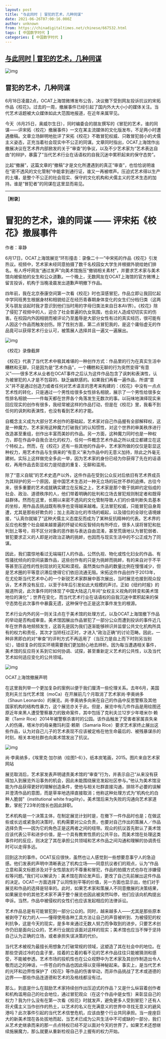 ```yaml
---
layout: post
title: "与此同时 | 冒犯的艺术，几种同谋"
date: 2021-06-26T07:00:16.000Z
author: unknown
from: https://chinadigitaltimes.net/chinese/667532.html
tags: [ 中国数字时代 ]
categories: [ 中国数字时代 ]
---
```

<!--1624690816000-->
[与此同时 | 冒犯的艺术，几种同谋](https://chinadigitaltimes.net/chinese/667532.html)
------

<div>
<p><img src="https://chinadigitaltimes.net/chinese/files/2021/06/post-667532-60d6d0153b270." alt="img" /></p><h2>冒犯的艺术，几种同谋</h2><p>6月18日凌晨2点，OCAT上海馆微博发布公告，决议撤下受到网友投诉抗议的宋拓作品《校花》。过去的一周，撤展事件已经引起了国内外大大小小的媒体关注。当代艺术话题被大众媒体如此大范围地报道，在近年来属罕见。</p><p>今天（6月25日，奥威尔生日），同时编委会的朋友撰写的《冒犯的艺术，谁的同谋——评宋拓〈校花〉撤展事件》一文在某主流媒体的文化版发布，不足两小时遭遇撤稿。文章立场鲜明地批评了宋拓《校花》不敢冒犯权威、只敢冒犯弱小的犬儒主义姿态，正充当着社会现实中不公正的同谋。文章同时指出，OCAT上海馆作出撤展决议在艺术界内部掀发的关于“审查”的争议，以及不少艺术家为“艺术表达自由”的辩护，暴露了“当代艺术行业在话语权的自我沉迷中累积起来的保守态势”。</p><p>比起“撤展”，这篇文章的“撤稿”才是文化所遭遇到的真正“审查”，也恰恰说明谁在“密不透风的文化管制”中能拿到通行证，谁又一再被噤声。压迫式艺术得以生产的土壤，是整个不公正的社会现实、保守的文化机构和犬儒主义的艺术生态的加持。谁是“冒犯者”的同谋在这里显而易见。</p><hr /><p><strong>［附录］</strong></p><h1>冒犯的艺术，谁的同谋 —— 评宋拓《校花》撤展事件</h1><p>作者：辜静</p><p>6月17日，OCAT上海馆展览“环形撞击：录像二十一”中宋拓的作品《校花》引发热议。视频中，艺术家未经同意拍摄了数千名校园女大学生并根据外貌给她们排名。有人呼吁网友“通过发声”向美术馆施压“撤销相关素材”，并要求艺术家与美术馆向被偷拍的女生和公众道歉。一个晚上，无数网友在OCAT上海馆的官方微博上留言投诉，机构于当晚凌晨发出道歉声明撤下作品。</p><p>四年前，我在北京泰康空间第一次看《校花》时也深感冒犯，作品立即让我回忆起中学同班男生根据身材和相貌给正在经历青春期身体变化的女生们分档归类（这两天与朋友谈起时我才意识到他们当时用的字母归类法来自日本AV界）。《校花》除了侵犯了视频中的人，迎合了社会普遍的仇女氛围，也会对人造成切切实实的伤害。在校园内外因相貌而被评论乃至羞辱是大部分女性有过的真实经历，很可能有人因这个作品而触发创伤。除了性别方面，第二点冒犯我的，是这个庸俗虚无的作品竟可以获得艺术行业认可，被策展人选择并且一遍又一遍展出。</p><p><img src="https://chinadigitaltimes.net/chinese/files/2021/06/post-667532-60d6d016c00bb." alt="img" /></p><p><ts>《校花》录像截屏</ts></p><p>《校花》代表了当代艺术中极其难堪的一种创作方式：作品里的行为在真实生活中糟糕和无聊，只是因为是“艺术作品”，一个糟糕和无聊的行为突然变得“有意义”——很多艺术从业者在OCAT事件之后认为这件作品包含了讽刺和表演性，认为被冒犯的人才是不包容的、缺乏幽默感的。如果我们再看一遍作品，所谓“意义”并不是通过创造力或者任何对艺术语言的思考来构建的：《校花》中没有一点点艺术性的转化，只是通过一个男性给很多女性排名相貌，展示了一个男性给很多女性排名相貌——一件每天都在世界各个角落发生无数次的事。以玩味地演绎现实来回应现实的创作有很多，我经常被这样的作品打动，但是在《校花》里，我看不到任何的讽刺和表演性，也没有看到艺术的才能。</p><p>自概念主义成为大部分艺术创作的基础起，艺术家对自己作品握有全部解释权，这是一种魔力，艺术家用这种魔力打破我们的认知惯性，对这个世界的审美秩序进行改造甚至重组，创作出丰富而美妙的作品。另一方面，这种魔力同时也是一种权力，即在作品中自我合法化的权力，任何一件概念艺术作品之所以成立都建立在这个特权上。然而，在《校花》还有一些其他的作品中，艺术家所做的仅仅是彰显这种权力，用艺术作品与生俱来的“有意义”来为作品中的无意义加持，除此之外毫无建树。实际上这样做完全多此一举，因为艺术家的身份已经为你获得了先在的话语权，再用作品去彰显权力是彻底的重复、无聊和滥用。</p><p>除了“意义自赋”的艺术史遗产以外，这件作品在受到公众反对后依旧有艺术界成员为其辩护的另一个原因，是中国艺术生态对一种无立场的玩世不恭的追捧。古往今来，很多重要的艺术成就确实建立在反叛之上，艺术家是那个敢于挑衅约定俗成的社会、政治、道德秩序的人，他们带着明确的批判和立场去冒犯规则制定者和既得益群体。然而在这里，长期以来密不透风的文化管制导致人们的价值判断失去基本的坐标，用作品去挑战既有秩序也变得越来越难。无法冒犯权威，只能冒犯自身周遭，尤其是那些好欺负的；加上去政治化的市场的崛起，以及错位的全球化语境嫁接，“认真你就输了”这种犬儒主义态度反而成为了某种反抗精神的代表。艺术界的反应也和整个社会越来越普遍的怀疑论和反智倾向有所呼应，很多人误将冒犯和批判划上等号，将不区分对象的恶作剧与表达自由混淆，甚至荒唐地认为冒犯弱者、冒犯要求正义的人即是对政治正确的挑衅，也因而与现实生活中的不公正成为了同谋。</p><p>因此，我们震惊地看过无端端打人的作品，公然仇视、物化或性化妇女的作品、有性骚扰倾向的空间装置作品，这些创作有的只是为挑衅而挑衅，有的来自对于不平等甚至压迫性的性别现状的无知和漠视。虽然类似作品的数量比例在慢慢减少，但是艺术圈的平等意识滞后使得它们依旧流通无阻。宋拓这件作品创作于2013年，在尤伦斯当代艺术中心的一个新锐艺术家群展中首次展出，当时展览也接到观众投诉，艺术界没有反应，以至于8年后引发如此大规模的声讨。正如《纽约时报》的报道所说，此次事件同时体现了中国大陆这几年间“女权主义视角的转变和美术馆地位的演化”；世界在变化，而当代艺术行业在话语权的自我沉迷中累积起来的保守态势在此次事件中暴露无遗，这种保守也正是这次事件发生的根源。</p><p>艺术行业内外的另一则关注点在于美术馆的处理方式，以及OCAT上海馆撤下作品的举动是否构成审查。美术馆因展出作品冒犯了一部分公众而遭到投诉的事件近几年在世界各地频频发生，这首先是因为我们逐渐能够辨识并监督公共文化机构所具有的权力和责任，其次才当矫枉过正时，才进入“政治正确”的讨论范畴。因此，一种非黑即白的对“审查”的评判方式不再适用了（当压力是自上而下时则另当别论），错综复杂的现实环境需要我们更加耐心地去辨析。因为每当遭遇相关事件，美术馆的反应将关系到它如何协调、试探，甚至重新定义艺术的公共性，以及当代艺术如何适应变化的公共领域。</p><p><img src="https://chinadigitaltimes.net/chinese/files/2021/06/post-667532-60d6d0189bf00." alt="img" /></p><p><ts>OCAT上海馆撤展声明</ts></p><p>在这里我列举一个更加复杂的案例以便于我们厘清一些伦理关系。去年6月，美国克利夫兰当代艺术馆（moCa）在开展前几个月取消了艺术家尚·李奥纳多（Shaun Leonardo）的展览。尚·李奥纳多向来在自己的作品中反思警察及其他国家机构的结构性暴力，这个展览亦关于此。但是，展览中有几件作品是用绘图还原近年来黑人遭受警察暴力的致命案件，其中包括了克利夫兰12岁少年塔米尔·赖斯（Tamir Rice）2014年被警察杀害时的公园。该作品触发了受害者家属丧失亲人的伤痛，塔米尔的母亲撒玛利亚·赖斯（Samaria Rice）要求艺术家终止展出这些作品，认为对自己儿子的艺术表现不应该被定格在他生命最后的、被残暴谋杀的时刻，相关本地社群也向美术馆发出了抗议。</p><p><img src="https://chinadigitaltimes.net/chinese/files/2021/06/post-667532-60d6d01a743f7." alt="img" /></p><p><ts>尚·李奥纳多，《埃里克·加尔纳（绘图1-6）》，纸本炭笔画，2015。图片来自艺术家网站</ts></p><p>展览取消后，艺术家发表声明谴责美术馆的“审查”行为，并表示自己“从来没有获得加入到展览外沿事务的机会，因此未能围绕展览发起社区参与。”他认为美术馆没能为作品获得更好的理解创造条件，使他与相关社群直接沟通，排除不必要的误解并澄清作品的意图，而是草率地选择直接取消；他称这种处理方式为“机构化的白种人脆弱”（institutional white fragility）。美术馆后来为失败的沟通向艺术家道歉，掌舵了23年的馆长也因此辞职。</p><p>艺术机构是一个决策主体，在制定展览计划时是，在撤下一件作品时也是；在做这些或长远或紧急的决策时，机构需要对公众负责，也要对自己作出的策展人／作品选择负责——因为它的角色正是这两者之间的纽带。观众的抗议首先默认了美术馆应该代表公平和进步价值，是一个具有教育性质的公共平台。而美术馆在处理这类事件时的反应，则决定了其在承担公共领域和艺术作品之间沟通和理解的协调责任时可以走得多远。</p><p>回到这次的事件。OCAT反应很快，虽然也让人感觉到一些想要息事宁人的急迫感。他们发表的声明中清晰表达了机构立场——同意抗议者们的观点，认为“作品立意和英文标题涉及对于女性朋友的不尊重和冒犯，作品的拍摄方式也存在涉嫌侵权等问题。”我们可以解读为：美术馆在舆论发声后，更改了自己先前展出这件作品的决定。OCAT一方面选择了认同性别平等的价值，另一方面也显示出，他们对于展览和作品的选择是轻率的。此时，如果艺术家和策展人不同意撤展的决策结果，如果展览中的其他艺术家不满于整个展览也因此被突然叫停，他们应该向机构提出申诉。当然，作品中被侵权的女性们也应该发起相应的法律诉讼。</p><p>艺术作品总是有可能冒犯到一部分公众的。同时，越来越多人——尤其是那些原本被剥夺了权力的人——懂得使用各种工具方法让自己的声音被听到、为被侵犯的权利抗争，这是今天的现实，是多年来通过无数人努力而争取到的进步。只要艺术创作仍旧是面向公众的，艺术行业就应该面对这样的现实；美术馆也应当不惮于坚持自己认为正确的立场，或者承担失误决策的代价。</p><p>当代艺术被视为最擅长用想象力打破常规的领域，这塑造了其在社会中的地位。在那些空调过冷的白盒子里，挂着的立着的看不见的艺术作品往往只能被猜测和感受，不能被参透。艺术市场的投机性也在公众视野中为艺术家及其创作制造出令人敬而远之的神话，一件苍白的作品也因此得以变得神秘起来。事实上，是当代艺术的光环和边界性保护了《校花》等作品的伤害举动，而非作品挑战了艺术或道德的边界——那些作品连道德和艺术的及格线都没有过。</p><p>那么，到底是什么在鼓励艺术家持续创作出压迫式的作品？又是什么纵容着创作者和机构滥用自己的社会地位，通过冒犯观众（在这个作品中是女性）来彰显自己的权力？我为什么没有在第一次看《校花》时就发声，避免更多人受到冒犯？还有人将犬儒主义当作创作的热土，以艺术的名义在充满意义的世界中寻找无意义的避风港吗？此次事件引起的当代艺术信誉危机，应该由整个行业共同承担。当一座座巨大的新美术馆在各处拔地而起，当艺术已成为公共生活中不可或缺的一部分，我们从艺术史继承而来的那一点点特权已经不足以面对今天的世界了。如果艺术还想继续施展魔力，那么就要从重新检视自己手上握有的权力开始。</p>
</div>
